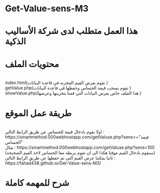 # Get-Value-sens-M3

# هذا العمل متطلب لدى شركة الأساليب الذكية
# محتويات الملف 
<br />
index.html(نقوم بعرض القيم المخزنه في قاعدة البيانات )
<br />
getValue.php(نقوم بسحب قيمة الحساس وحفظها في قاعدة البيانات )
<br />
showValue.php(هذا الملف خاص بعرض البيانات التي قمنا بتخزينها وعرضها )

# طريقة عمل الموقع
<br />
اولا نقوم بادخال قيمة للحساس عن طريق الرابط التالي :
<br />
https://smartmethod.000webhostapp.com/getValuse.php?sens=+"قيمة الحساس"
<br />
مثال :
https://smartmethod.000webhostapp.com/getValuse.php?sens=100
<br />
(سنقوم بادخال القيم موقتا هكذا الى ان تقوم بربطه معا الحساس لاخذ القيم الصحيحه)
<br />
ثانيا يمكننا عرض القيم التي تم حفظها عن طريق الرابط التالي :
https://fahad438.github.io/Get-Value-sens-M3/

# شرح للمهمه كاملة   

